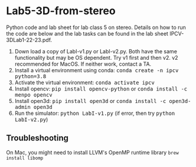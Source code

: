# Lab5-3D-from-stereo
Python code and lab sheet for lab class 5 on stereo. Details on how to run the code are below and the lab tasks can be found in the lab sheet IPCV-3DLab1-22-23.pdf.

<ol>
  <li> Down load a copy of LabI-v1.py or LabI-v2.py. Both have the same functionality but may be OS dependent. Try v1 first and then v2. v2 recommended for MacOS. If neither work, contact a TA.

  <li> Install a virtual environment using conda: <tt> conda create -n ipcv python=3.8</tt>

  <li> Activate the virtual environment: <tt> conda activate ipcv</tt>

  <li> Install opencv: <tt> pip install opencv-python</tt> or <tt> conda install -c menpo opencv </tt>

  <li> Install open3d: <tt> pip install open3d</tt> or <tt> conda install -c open3d-admin open3d</tt>

  <li> Run the simulator: <tt> python LabI-v1.py</tt> (if error, then try <tt> python LabI-v2.py</tt>)
  </ol>


## Troubleshooting

On Mac, you might need to install LLVM's OpenMP runtime library `brew install libomp`
